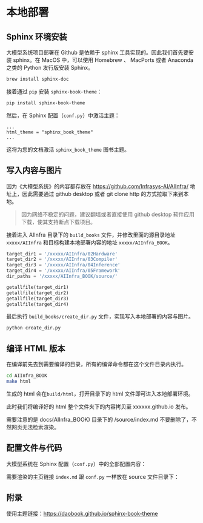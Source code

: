 <!--Copyright © ZOMI 适用于[License](https://github.com/Infrasys-AI/AIInfra)版权许可-->

# 本地部署

## Sphinx 环境安装

大模型系统项目部署在 Github 是依赖于 sphinx 工具实现的。因此我们首先要安装 sphinx。在 MacOS 中，可以使用 Homebrew 、 MacPorts 或者 Anaconda 之类的 Python 发行版安装 Sphinx。

```bash
brew install sphinx-doc
```

接着通过 `pip` 安装 `sphinx-book-theme`：

```bash
pip install sphinx-book-theme
```

然后，在 Sphinx 配置（`conf.py`）中激活主题：

```
...
html_theme = "sphinx_book_theme"
...
``` 

这将为您的文档激活 `sphinx_book_theme` 图书主题。

## 写入内容与图片

因为《大模型系统》的内容都存放在 https://github.com/Infrasys-AI/AIInfra/ 地址上，因此需要通过 github desktop 或者 git clone http 的方式拉取下来到本地。

> 因为网络不稳定的问题，建议翻墙或者直接使用 github desktop 软件应用下载，使其支持断点下载项目。

接着进入 AIInfra 目录下的 `build_books` 文件，并修改里面的源目录地址 `xxxxx/AIInfra` 和目标构建本地部署内容的地址 `xxxxx/AIInfra_BOOK`。

```python
target_dir1 = '/xxxxx/AIInfra/02Hardware'
target_dir2 = '/xxxxx/AIInfra/03Compiler'
target_dir3 = '/xxxxx/AIInfra/04Inference'
target_dir4 = '/xxxxx/AIInfra/05Framework'
dir_paths = '/xxxxx/AIInfra_BOOK/source/'

getallfile(target_dir1)
getallfile(target_dir2)
getallfile(target_dir3)
getallfile(target_dir4)
```

最后执行 `build_books/create_dir.py` 文件，实现写入本地部署的内容与图片。

```bash
python create_dir.py
```

## 编译 HTML 版本

在编译前先去到需要编译的目录，所有的编译命令都在这个文件目录内执行。

```bash
cd AIInfra_BOOK
make html
```

生成的 html 会在`build/html`，打开目录下的 html 文件即可进入本地部署环境。

此时我们将编译好的 html 整个文件夹下的内容拷贝至 xxxxxx.github.io 发布。

需要注意的是 docs(AIInfra_BOOK) 目录下的 /source/index.md 不要删除了，不然网页无法检索渲染。

## 配置文件与代码

大模型系统在 Sphinx 配置（`conf.py`）中的全部配置内容：

<!--
```python
# -- Project information -----
import os
from urllib.request import urlopen
from pathlib import Path

project = "AIInfra & AIInfra (大模型系统原理)"
language = "cn"  # For testing language translations
master_doc = "index"

# -- General configuration ------
extensions = [
    "ablog",
    "myst_nb",
    "numpydoc",
    "sphinx.ext.autodoc",
    "sphinx.ext.intersphinx",
    "sphinx.ext.viewcode",
    "sphinx_copybutton",
    "sphinx_design",
    "sphinx_examples",
    "sphinx_tabs.tabs",
    "sphinx_thebe",
    "sphinx_togglebutton",
    "sphinxcontrib.bibtex",
    "sphinxext.opengraph",
    "sphinx.ext.todo",
]

# Add any paths that contain templates here, relative to this directory.
templates_path = ["_templates"
exclude_patterns = ["_build", "Thumbs.db", ".DS_Store"]

intersphinx_mapping = {
    "python": ("https://docs.python.org/3.8", None),
    "sphinx": ("https://www.sphinx-doc.org/en/master", None),
    "pst": ("https://pydata-sphinx-theme.readthedocs.io/en/latest/", None),
}
nitpick_ignore = [
    ("py:class", "docutils.nodes.document"),
    ("py:class", "docutils.parsers.rst.directives.body.Sidebar"),
]

suppress_warnings = ["myst.domains", "ref.ref"]

numfig = True

myst_enable_extensions = [
    "dollarmath",
    "amsmath",
    "deflist",
    "colon_fence",
]

# -- Options for HTML output ----
html_theme = "sphinx_book_theme"
html_logo = "_static/logo-wide.svg"
html_title = "AI System"
html_copy_source = True
html_favicon = "_static/logo-square.svg"
html_last_updated_fmt = ""

# Add any paths that contain custom static files (such as style sheets) here,
# relative to this directory. They are copied after the builtin static files,
# so a file named "default.css" will overwrite the builtin "default.css".
html_static_path = ["_static"]
html_css_files = ["custom.css"]
nb_execution_mode = "cache"
thebe_config = {
    "repository_url": "https://github.com/binder-examples/jupyter-stacks-datascience",
    "repository_branch": "master",
}

html_theme_options = {
    "path_to_docs": "",
    "repository_url": "https://github.com/chenzomi12/chenzomi12.github.io/",
    "repository_branch": "master",
    "launch_buttons": {
        "binderhub_url": "https://mybinder.org",
        "colab_url": "https://colab.research.google.com/",
        "deepnote_url": "https://deepnote.com/",
        "notebook_interface": "jupyterlab",
        "thebe": True,
    },
    "use_edit_page_button": True,
    "use_source_button": True,
    "use_issues_button": True,    "use_download_button": True,
    "use_sidenotes": True,
    "show_toc_level": 3,
    "logo": {
        "image_dark": "_static/logo-wide.svg",
    },
    "icon_links": [
        {
            "name": "GitHub",
            "url": "https://github.com/Infrasys-AI/AIInfra",
            "icon": "fa-brands fa-github",
        }, {
            "name": "Youtube",
            "url": "https://www.youtube.com/@ZOMI666",
            "icon": "fa-brands fa-youtube"
        }, {
            "name": "Blibili",
            "url": "https://space.bilibili.com/517221395",
            "icon": "fa-brands fa-bilibili",
        }
    ],
}

# sphinxext.opengraph
ogp_social_cards = {
    "image": "_static/logo-square.png",
}

# # -- ABlog config ----
blog_path = "reference/blog"
blog_post_pattern = "reference/blog/*.md"
blog_baseurl = "https://sphinx-book-theme.readthedocs.io"
fontawesome_included = True
post_auto_image = 1
post_auto_excerpt = 2
nb_execution_show_tb = "READTHEDOCS" in os.environ
bibtex_bibfiles = ["references.bib"]
# To test that style looks good with common bibtex config
bibtex_reference_style = "author_year"
bibtex_default_style = "plain"
numpydoc_show_class_members = False  # for automodule:: urllib.parse stub file issue
linkcheck_ignore = [
    "http://someurl/release",  # This is a fake link
    "https://doi.org",  # These don't resolve properly and cause SSL issues
]

def setup(app):
    if not os.environ.get("READTHEDOCS") and not os.environ.get("GITHUB_ACTIONS"):
        app.add_css_file(
            "https://assets.readthedocs.org/static/css/readthedocs-doc-embed.css"
        )
        app.add_css_file("https://assets.readthedocs.org/static/css/badge_only.css")
        app.add_js_file("rtd-data.js")
        app.add_js_file(
            "https://assets.readthedocs.org/static/javascript/readthedocs-doc-embed.js",
            priority=501,
        )
```
-->

需要渲染的主页链接 `index.md` 跟 `conf.py` 一样放在 source 文件目录下：

<!--
```md
---
title: AIInfra & AIInfra 
---

# 课程目录内容

```{toctree}
:maxdepth: 1
:caption: === 一.大模型系统概述 ===

01Introduction/README
01Introduction/01Present
01Introduction/02Develop
01Introduction/03Architecture
01Introduction/04Sample
```

Thanks you!!!
```
-->

## 附录

使用主题链接：https://daobook.github.io/sphinx-book-theme